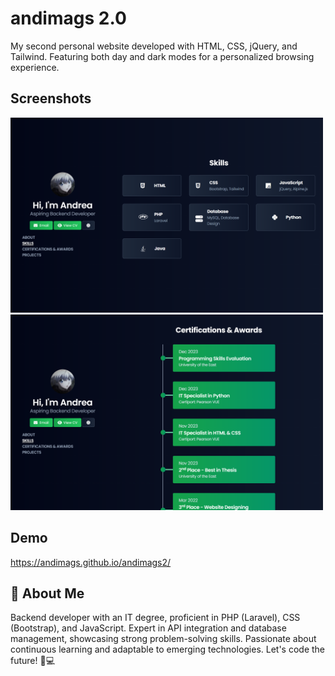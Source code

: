 # andimags 2.0

My second personal website developed with HTML, CSS, jQuery, and Tailwind. Featuring both day and dark modes for a personalized browsing experience.

## Screenshots

<img src="screenshot_skills.png" width="500">
<img src="screenshot_awards.png" width="500">

## Demo

https://andimags.github.io/andimags2/

## 🚀 About Me
Backend developer with an IT degree, proficient in PHP (Laravel), CSS (Bootstrap), and JavaScript. Expert in API integration and database management, showcasing strong problem-solving skills. Passionate about continuous learning and adaptable to emerging technologies. Let's code the future! 🚀💻

